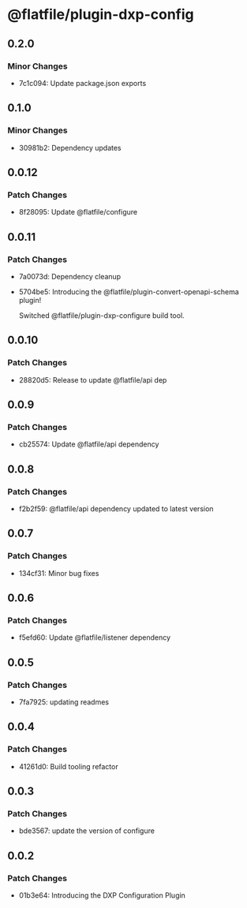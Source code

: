# @flatfile/plugin-dxp-config

## 0.2.0

### Minor Changes

- 7c1c094: Update package.json exports

## 0.1.0

### Minor Changes

- 30981b2: Dependency updates

## 0.0.12

### Patch Changes

- 8f28095: Update @flatfile/configure

## 0.0.11

### Patch Changes

- 7a0073d: Dependency cleanup
- 5704be5: Introducing the @flatfile/plugin-convert-openapi-schema plugin!

  Switched @flatfile/plugin-dxp-configure build tool.

## 0.0.10

### Patch Changes

- 28820d5: Release to update @flatfile/api dep

## 0.0.9

### Patch Changes

- cb25574: Update @flatfile/api dependency

## 0.0.8

### Patch Changes

- f2b2f59: @flatfile/api dependency updated to latest version

## 0.0.7

### Patch Changes

- 134cf31: Minor bug fixes

## 0.0.6

### Patch Changes

- f5efd60: Update @flatfile/listener dependency

## 0.0.5

### Patch Changes

- 7fa7925: updating readmes

## 0.0.4

### Patch Changes

- 41261d0: Build tooling refactor

## 0.0.3

### Patch Changes

- bde3567: update the version of configure

## 0.0.2

### Patch Changes

- 01b3e64: Introducing the DXP Configuration Plugin
